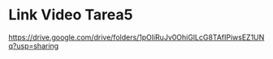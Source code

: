 # Link Video Tarea5

https://drive.google.com/drive/folders/1pOliRuJv0OhiGlLcG8TAfIPiwsEZ1UNq?usp=sharing